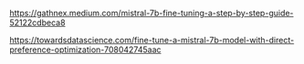 https://gathnex.medium.com/mistral-7b-fine-tuning-a-step-by-step-guide-52122cdbeca8

https://towardsdatascience.com/fine-tune-a-mistral-7b-model-with-direct-preference-optimization-708042745aac

